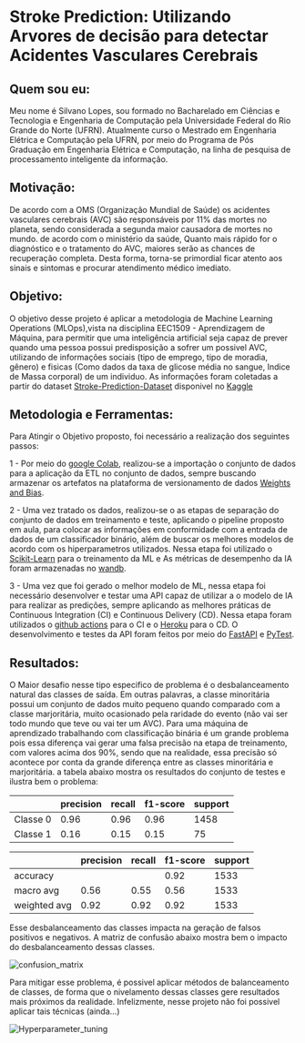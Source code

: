 # Stroke Prediction: Utilizando Arvores de decisão para detectar Acidentes Vasculares Cerebrais

## Quem sou eu:

Meu nome é Silvano Lopes, sou formado no Bacharelado em Ciências e Tecnologia e Engenharia de Computação pela Universidade Federal do Rio Grande do Norte (UFRN). Atualmente curso o Mestrado em Engenharia Elétrica e Computação pela UFRN, por meio do Programa de Pós Graduação em Engenharia Elétrica e Computação, na linha de pesquisa de processamento inteligente da informação.

## Motivação:

De acordo com a OMS (Organização Mundial de Saúde) os acidentes vasculares cerebrais (AVC) são responsáveis por 11% das mortes no planeta, sendo considerada a segunda maior causadora de mortes no mundo. de acordo com o ministério da saúde, Quanto mais rápido for o diagnóstico e o tratamento do AVC, maiores serão as chances de recuperação completa. Desta forma, torna-se primordial ficar atento aos sinais e sintomas e procurar atendimento médico imediato.

## Objetivo:

O objetivo desse projeto é aplicar a metodologia de Machine Learning Operations (MLOps),vista na disciplina EEC1509 - Aprendizagem de Máquina, para permitir que uma inteligência artificial seja capaz de prever quando uma pessoa possui predisposição a sofrer um possivel AVC, utilizando de informações sociais (tipo de emprego, tipo de moradia, gênero) e fisicas (Como dados da taxa de glicose média no sangue, Indice de Massa corporal) de um individuo. As informações foram coletadas a partir do dataset [Stroke-Prediction-Dataset](https://www.kaggle.com/datasets/fedesoriano/stroke-prediction-dataset) disponivel no [Kaggle](https://www.kaggle.com/) 

## Metodologia e Ferramentas:

Para Atingir o Objetivo proposto, foi necessário a realização dos seguintes passos:

1 - Por meio do [google Colab](https://colab.research.google.com), realizou-se a importação o conjunto de dados para a aplicação da ETL no conjunto de dados, sempre buscando armazenar os artefatos na plataforma de versionamento de dados [Weights and Bias](https://wandb.ai/site).

2 - Uma vez tratado os dados, realizou-se o as etapas de separação do conjunto de dados em treinamento e teste, aplicando o pipeline proposto em aula, para colocar as informações em conformidade com a entrada de dados de um classificador binário, além de buscar os melhores modelos de acordo com os hiperparametros utilizados. Nessa etapa foi utilizado o [Scikit-Learn](https://scikit-learn.org/stable/) para o treinamento da ML e As métricas de desempenho da IA foram armazenadas no [wandb](https://wandb.ai/site).

3 - Uma vez que foi gerado o melhor modelo de ML, nessa etapa foi necessário desenvolver e testar uma API capaz de utilizar a o modelo de IA para realizar as predições, sempre aplicando as melhores práticas de Continuous Integration (CI) e Continuous Delivery (CD). Nessa etapa foram utilizados o [github actions](https://docs.github.com/pt/actions) para o CI e o [Heroku](https://www.heroku.com/) para o CD. O desenvolvimento e testes da API foram feitos por meio do [FastAPI](https://fastapi.tiangolo.com/) e [PyTest](https://docs.pytest.org/en/7.1.x/).  

## Resultados:

O Maior desafio nesse tipo especifico de problema é o desbalanceamento natural das classes de saída. Em outras palavras, a classe minoritária possui um conjunto de dados muito pequeno quando comparado com a classe marjoritária, muito ocasionado pela raridade do evento (não vai ser todo mundo que teve ou vai ter um AVC). Para uma máquina de aprendizado trabalhando com classificação binária é um grande problema pois essa diferença vai gerar uma falsa precisão na etapa de treinamento, com valores acima dos 90%, sendo que na realidade, essa precisão só acontece por conta da grande diferença entre as classes minoritária e marjoritária. a tabela abaixo mostra os resultados do conjunto de testes e ilustra bem o problema:

|             | precision | recall    | f1-score  | support
|-------------|-----------|-----------|-----------|---------
| Classe 0    |      0.96 |      0.96 |    0.96   |   1458
| Classe 1    |      0.16 |      0.15 |    0.15   |     75

|             | precision | recall    | f1-score  | support
|-------------|-----------|-----------|-----------|---------
|    accuracy |           |           |    0.92   |   1533
|   macro avg |      0.56 |    0.55   |    0.56   |   1533
|weighted avg |      0.92 |    0.92   |    0.92   |   1533

Esse desbalanceamento das classes impacta na geração de falsos positivos e negativos. A matriz de confusão abaixo mostra bem o impacto do desbalanceamento dessas classes.

![confusion_matrix](https://user-images.githubusercontent.com/13625437/172027757-4bd229df-f750-4836-ac00-bf340b768f99.png)

Para mitigar esse problema, é possivel aplicar métodos de balanceamento de classes, de forma que o nivelamento dessas classes gere resultados mais próximos da realidade. Infelizmente, nesse projeto não foi possivel aplicar tais técnicas (ainda...)

![Hyperparameter_tuning](https://user-images.githubusercontent.com/13625437/172027387-34d9afe2-2af1-49ea-aa7b-8954475afa47.png)
